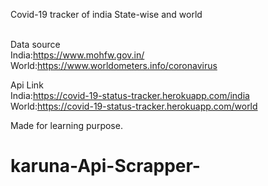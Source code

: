 Covid-19 tracker of india State-wise and world <br/>
<br/>

Data source <br/>
  India:https://www.mohfw.gov.in/  <br/>
  World:https://www.worldometers.info/coronavirus <br/>
  
Api Link <br/>
  India:https://covid-19-status-tracker.herokuapp.com/india   <br/>
  World:https://covid-19-status-tracker.herokuapp.com/world   <br/>

Made for learning purpose.
# karuna-Api-Scrapper-
